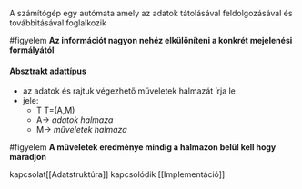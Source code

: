 A számítógép egy autómata amely az adatok tátolásával feldolgozásával és továbbitásával foglalkozik

#figyelem
**Az információt nagyon nehéz elkülöníteni a konkrét mejelenési formályától**

#### Absztrakt adattípus
- az adatok és rajtuk végezhető műveletek halmazát írja le
- jele:
	- T
	T=(A,M)
	- A-> *adatok halmaza*
	- M-> *műveletek halmaza*

#figyelem 
**A műveletek eredménye mindig a halmazon belül kell hogy maradjon**

kapcsolat[[Adatstruktúra]]
kapcsolódik [[Implementáció]]